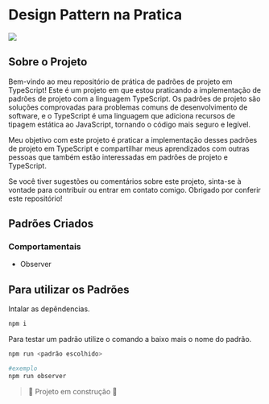 # Design Pattern na Pratica

![](https://img.shields.io/static/v1?label=Language&message=Typescript&color=blue)

## Sobre o Projeto

Bem-vindo ao meu repositório de prática de padrões de projeto em TypeScript! Este é um projeto em que estou praticando a implementação de padrões de projeto com a linguagem TypeScript. Os padrões de projeto são soluções comprovadas para problemas comuns de desenvolvimento de software, e o TypeScript é uma linguagem que adiciona recursos de tipagem estática ao JavaScript, tornando o código mais seguro e legível.

Meu objetivo com este projeto é praticar a implementação desses padrões de projeto em TypeScript e compartilhar meus aprendizados com outras pessoas que também estão interessadas em padrões de projeto e TypeScript.

Se você tiver sugestões ou comentários sobre este projeto, sinta-se à vontade para contribuir ou entrar em contato comigo. Obrigado por conferir este repositório!

## Padrões Criados 

### Comportamentais 
* Observer 

## Para utilizar os Padrões

Intalar as depêndencias.

```bash
npm i
```
Para testar um padrão utilize o comando a baixo mais o nome do padrão.

```bash
npm run <padrão escolhido>

#exemplo
npm run observer
```

> :construction: Projeto em construção :construction: